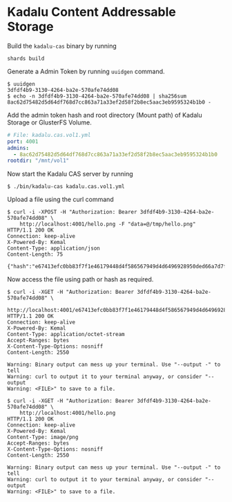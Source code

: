 # Kadalu Content Addressable Storage

Build the `kadalu-cas` binary by running

```
shards build
```

Generate a Admin Token by running `uuidgen` command.

```console
$ uuidgen
3dfdf4b9-3130-4264-ba2e-570afe74dd08
$ echo -n 3dfdf4b9-3130-4264-ba2e-570afe74dd08 | sha256sum
8ac62d75482d5d64df768d7cc863a71a33ef2d58f2b8ec5aac3eb9595324b1b0 -
```

Add the admin token hash and root directory (Mount path) of Kadalu Storage or GlusterFS Volume.

```yaml
# File: kadalu.cas.vol1.yml
port: 4001
admins:
  - 8ac62d75482d5d64df768d7cc863a71a33ef2d58f2b8ec5aac3eb9595324b1b0
rootdir: "/mnt/vol1"
```

Now start the Kadalu CAS server by running

```console
$ ./bin/kadalu-cas kadalu.cas.vol1.yml
```

Upload a file using the curl command

```
$ curl -i -XPOST -H "Authorization: Bearer 3dfdf4b9-3130-4264-ba2e-570afe74dd08" \
    http://localhost:4001/hello.png -F "data=@/tmp/hello.png"
HTTP/1.1 200 OK
Connection: keep-alive
X-Powered-By: Kemal
Content-Type: application/json
Content-Length: 75

{"hash":"e67413efc0bb83f7f1e46179448d4f586567949d4d6496928950ded66a7d7f08"}
```

Now access the file using path or hash as required.

```
$ curl -i -XGET -H "Authorization: Bearer 3dfdf4b9-3130-4264-ba2e-570afe74dd08" \
    http://localhost:4001/e67413efc0bb83f7f1e46179448d4f586567949d4d6496928950ded66a7d7f08
HTTP/1.1 200 OK
Connection: keep-alive
X-Powered-By: Kemal
Content-Type: application/octet-stream
Accept-Ranges: bytes
X-Content-Type-Options: nosniff
Content-Length: 2550

Warning: Binary output can mess up your terminal. Use "--output -" to tell 
Warning: curl to output it to your terminal anyway, or consider "--output 
Warning: <FILE>" to save to a file.
```

```
$ curl -i -XGET -H "Authorization: Bearer 3dfdf4b9-3130-4264-ba2e-570afe74dd08" \
    http://localhost:4001/hello.png
HTTP/1.1 200 OK
Connection: keep-alive
X-Powered-By: Kemal
Content-Type: image/png
Accept-Ranges: bytes
X-Content-Type-Options: nosniff
Content-Length: 2550

Warning: Binary output can mess up your terminal. Use "--output -" to tell 
Warning: curl to output it to your terminal anyway, or consider "--output 
Warning: <FILE>" to save to a file.
```
